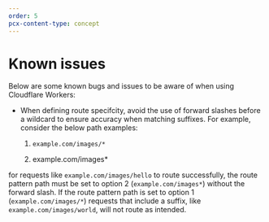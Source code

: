 ```yaml
---
order: 5
pcx-content-type: concept
---
```


# Known issues

Below are some known bugs and issues to be aware of when using Cloudflare Workers:

- When defining route specifcity, avoid the use of forward slashes before a wildcard to ensure accuracy when matching suffixes. For example, consider the below path examples:

    1) `example.com/images/*`

    2) example.com/images*

for requests like `example.com/images/hello` to route successfully, the route pattern path must be set to option 2 (`example.com/images*`) without the forward slash. If the route pattern path is set to option 1 (`example.com/images/*`) requests that include a suffix, like `example.com/images/world`, will not route as intended. 
